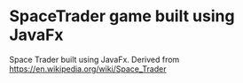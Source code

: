 # SpaceTrader game built using JavaFx
Space Trader built using JavaFx. Derived from https://en.wikipedia.org/wiki/Space_Trader
